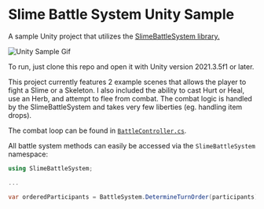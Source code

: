 # Slime Battle System Unity Sample
A sample Unity project that utilizes the [SlimeBattleSystem library.](https://github.com/Joshalexjacobs/SlimeBattleSystem)

![Unity Sample Gif](https://i.imgur.com/S3mjjGf.gif)

To run, just clone this repo and open it with Unity version 2021.3.5f1 or later.

This project currently features 2 example scenes that allows the player to fight a Slime or a Skeleton. I also included the ability to cast Hurt or Heal, use an Herb, and attempt to flee from combat. The combat logic is handled by the SlimeBattleSystem and takes very few liberties (eg. handling item drops). 

The combat loop can be found in [`BattleController.cs`](https://github.com/Joshalexjacobs/SlimeBattleSystemSample/blob/main/Assets/Scripts/BattleController.cs).

All battle system methods can easily be accessed via the `SlimeBattleSystem` namespace:
```csharp
using SlimeBattleSystem;

...

var orderedParticipants = BattleSystem.DetermineTurnOrder(participants);

```
